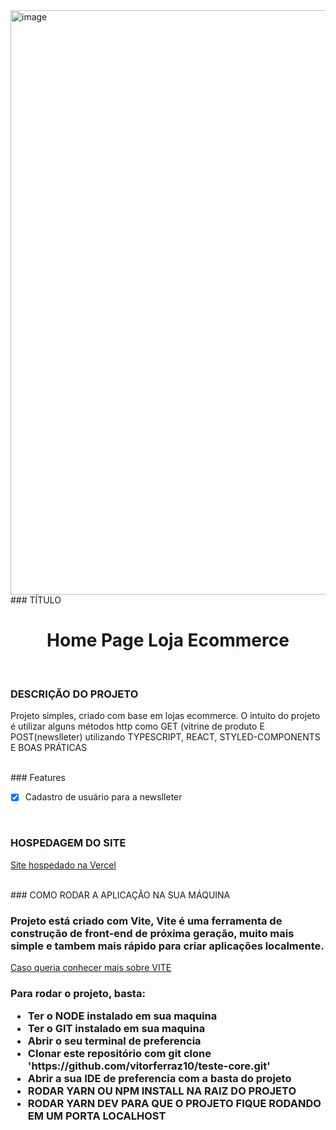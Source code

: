 

<img width="935" alt="image" src="https://user-images.githubusercontent.com/72113998/168427160-68e50f7d-047b-4da0-8b34-89ee06310ee7.png">
### TÍTULO 
<h1 align="center">Home Page Loja Ecommerce</h1>
</br>

### DESCRIÇÃO DO PROJETO
<p>Projeto simples, criado com base em lojas ecommerce. O intuito do projeto é utilizar alguns métodos http como GET (vitrine de produto E POST(newslleter) utilizando TYPESCRIPT, REACT, STYLED-COMPONENTS E BOAS PRÁTICAS</p>
  </br>
### Features

- [x] Cadastro de usuário para a newslleter

  </br>
### HOSPEDAGEM DO SITE
<a href="https://teste-core.vercel.app/">Site hospedado na Vercel</a>

  </br>
### COMO RODAR A APLICAÇÃO NA SUA MÁQUINA 
<h3>Projeto está criado com Vite, Vite é uma ferramenta de construção de front-end de próxima geração, muito mais simple e tambem mais rápido para criar aplicações localmente. </h3>

<a href="https://vitejs.dev/">Caso queria conhecer mais sobre VITE</a>

<h3>Para rodar o projeto, basta:</>
  </br>
  
<ul>
  <li>Ter o NODE instalado em sua maquina</li>
  <li>Ter o GIT instalado em sua maquina</li>
  <li>Abrir o seu terminal de preferencia</li>
  <li>Clonar este repositório com git clone 'https://github.com/vitorferraz10/teste-core.git'</li>
  <li>Abrir a sua IDE de preferencia com a basta do projeto</li>
  <li>RODAR YARN OU NPM INSTALL NA RAIZ DO PROJETO</li>
  <li>RODAR YARN DEV PARA QUE O PROJETO FIQUE RODANDO EM UM PORTA LOCALHOST</li>
</ul>
